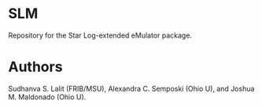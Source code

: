 # SLM
Repository for the Star Log-extended eMulator package.

# Authors
Sudhanva S. Lalit (FRIB/MSU), Alexandra C. Semposki (Ohio U), and Joshua M. Maldonado (Ohio U).
